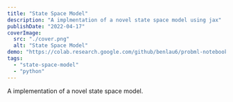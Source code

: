 ```yaml
---
title: "State Space Model"
description: "A implmentation of a novel state space model using jax"
publishDate: "2022-04-17"
coverImage:
  src: "./cover.png"
  alt: "State Space Model"
demo: "https://colab.research.google.com/github/benlau6/probml-notebooks/blob/discretized-ssm-patch/notebooks/discretized_ssm.ipynb"
tags:
  - "state-space-model"
  - "python"
---
```


A implementation of a novel state space model.
